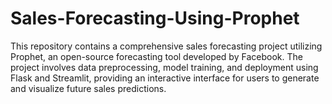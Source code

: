 # Sales-Forecasting-Using-Prophet
This repository contains a comprehensive sales forecasting project utilizing Prophet, an open-source forecasting tool developed by Facebook. The project involves data preprocessing, model training, and deployment using Flask and Streamlit, providing an interactive interface for users to generate and visualize future sales predictions.
